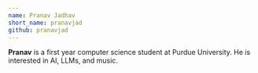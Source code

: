 ```yaml
---
name: Pranav Jadhav
short_name: pranavjad
github: pranavjad
---
```


**Pranav** is a first year computer science student at Purdue University. He is interested in AI, LLMs, and music.